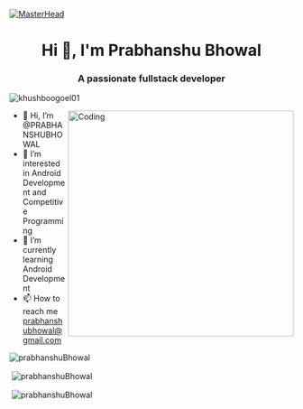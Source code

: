 
[![MasterHead](https://1.bp.blogspot.com/-7A4WynwLsMw/XbBpCXG8fHI/AAAAAAAAMt4/uOa1bpLskYgrwGbllhSu2SDj_Mig8SXJQCLcBGAsYHQ/s1600/2000_600px.gif)](https://rishavchanda.io)
<h1 align="center">Hi 👋, I'm Prabhanshu Bhowal</h1>
<h3 align="center">A passionate fullstack developer</h3>
<p align="left"> <img src="https://komarev.com/ghpvc/?username=khushboogoel01&label=Profile%20views&color=129e00&style=plastic" alt="khushboogoel01" /> </p>
<img align="right" alt="Coding" width="400" src="https://cdn.dribbble.com/users/1162077/screenshots/3848914/programmer.gif">

- 👋 Hi, I’m @PRABHANSHUBHOWAL
- 👀 I’m interested in Android Development and Competitive Programming
- 🌱 I’m currently learning Android Development
- 📫 How to reach me prabhanshubhowal@gmail.com

<!---
PRABHANSHUBHOWAL/PRABHANSHUBHOWAL is a ✨ special ✨ repository because its `README.md` (this file) appears on your GitHub profile.
You can click the Preview link to take a look at your changes.
--->


<p><img align="center" src="https://github-readme-stats.vercel.app/api/top-langs?username=prabhanshuBhowal&show_icons=true&locale=en&layout=compact" alt="prabhanshuBhowal" /></p>



<p>&nbsp;<img align="center" src="https://github-readme-stats.vercel.app/api?username=prabhanshuBhowal&show_icons=true&locale=en" alt="prabhanshuBhowal" /></p>


<p>&nbsp;<img align="center" src="https://github-readme-stats.vercel.app/api/pin/?username=prabhanshuBhowal&repo=Quiz-Earn" alt="prabhanshuBhowal" /></p>
